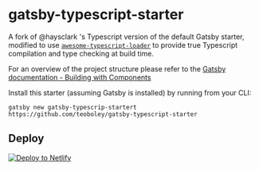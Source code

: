 # gatsby-typescript-starter
A fork of @haysclark 's Typescript version of the default Gatsby starter, modified to use [`awesome-typescript-loader`](https://github.com/s-panferov/awesome-typescript-loader) to provide true Typescript compilation and type checking at build time.

For an overview of the project structure please refer to the [Gatsby documentation - Building with Components](https://www.gatsbyjs.org/docs/building-with-components/)

Install this starter (assuming Gatsby is installed) by running from your CLI:
```
gatsby new gatsby-typescrip-startert https://github.com/teoboley/gatsby-typescript-starter
```

## Deploy

[![Deploy to Netlify](https://www.netlify.com/img/deploy/button.svg)](https://app.netlify.com/start/deploy?repository=https://github.com/teoboley/gatsby-typescript-starter)

